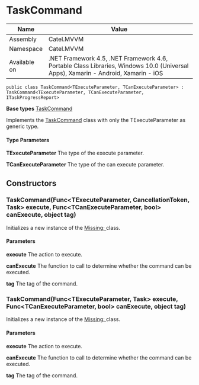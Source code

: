 

# TaskCommand

Name|Value
---|---
Assembly|Catel.MVVM
Namespace|Catel.MVVM
Available on|.NET Framework 4.5, .NET Framework 4.6, Portable Class Libraries, Windows 10.0 (Universal Apps), Xamarin - Android, Xamarin - iOS

```
public class TaskCommand<TExecuteParameter, TCanExecuteParameter> : TaskCommand<TExecuteParameter, TCanExecuteParameter, ITaskProgressReport>
```

**Base types**
[TaskCommand]()


Implements the [TaskCommand](#) class with only the
    TExecuteParameter as generic type.

#### Type Parameters

**TExecuteParameter**
The type of the execute parameter.

**TCanExecuteParameter**
The type of the can execute parameter.



## Constructors

### TaskCommand(Func<TExecuteParameter, CancellationToken, Task> execute, Func<TCanExecuteParameter, bool> canExecute, object tag)

Initializes a new instance of the [Missing: <see cref="T:Catel.MVVM.TaskCommand`1" />](#) class.

#### Parameters

**execute**
The action to execute.

**canExecute**
The function to call to determine whether the command can be executed.

**tag**
The tag of the command.



### TaskCommand(Func<TExecuteParameter, Task> execute, Func<TCanExecuteParameter, bool> canExecute, object tag)

Initializes a new instance of the [Missing: <see cref="T:Catel.MVVM.TaskCommand`1" />](#) class.

#### Parameters

**execute**
The action to execute.

**canExecute**
The function to call to determine whether the command can be executed.

**tag**
The tag of the command.



